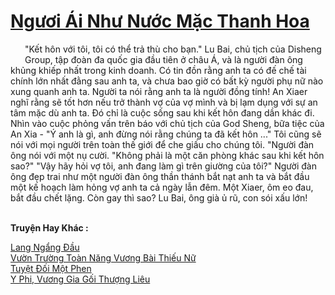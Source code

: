 <a href="https://truyentiki.com/nguoi-ai-nhu-nuoc-mac-thanh-hoa.33639/" title="Ngươi Ái Như Nước Mặc Thanh Hoa"><h1>Ngươi Ái Như Nước Mặc Thanh Hoa</h1></a><div style="display:table"><img align="right" style="float: left; padding: 10px;" src="https://truyentiki.com/images/story/200x260/33639.jpg" alt="">"Kết hôn với tôi, tôi có thể trả thù cho bạn." Lu Bai, chủ tịch của Disheng Group, tập đoàn đa quốc gia đầu tiên ở châu Á, và là người đàn ông khủng khiếp nhất trong kinh doanh. Có tin đồn rằng anh ta có đế chế tài chính lớn nhất đằng sau anh ta, và chưa bao giờ có bất kỳ người phụ nữ nào xung quanh anh ta. Người ta nói rằng anh ta là người đồng tính! An Xiaer nghĩ rằng sẽ tốt hơn nếu trở thành vợ của vợ mình và bị lạm dụng với sự an tâm mặc dù anh ta. Đó chỉ là cuộc sống sau khi kết hôn đang dần khác đi. Nhìn vào cuộc phỏng vấn trên báo với chủ tịch của God Sheng, bữa tiệc của An Xia - "Ý anh là gì, anh đừng nói rằng chúng ta đã kết hôn ..." Tôi cũng sẽ nói với mọi người trên toàn thế giới để che giấu cho chúng tôi. "Người đàn ông nói với một nụ cười. "Không phải là một căn phòng khác sau khi kết hôn sao?" "Vậy hãy hỏi vợ tôi, anh đang làm gì trên giường của tôi?" Người đàn ông đẹp trai như một người đàn ông thần thánh bắt nạt anh ta và bắt đầu một kế hoạch làm hỏng vợ anh ta cả ngày lẫn đêm. Một Xiaer, ôm eo đau, bắt đầu chết lặng. Còn gay thì sao? Lu Bai, ông già ủ rũ, con sói xấu lớn!</div><p><br><b>Truyện Hay Khác :</b></p><a href="https://truyentiki.com/lang-ngang-dau.33638/" alt="Lang Ngẩng Đầu">Lang Ngẩng Đầu</a><br/><a href="https://github.com/nownovels/top500/tree/master/truyenhay/33729/" alt="Vườn Trường Toàn Năng Vương Bài Thiếu Nữ">Vườn Trường Toàn Năng Vương Bài Thiếu Nữ</a><br/><a href="https://github.com/nownovels/top500/tree/master/truyenhay/33898/" alt="Tuyệt Đối Một Phen">Tuyệt Đối Một Phen</a><br/><a href="https://github.com/nownovels/top500/tree/master/truyenhay/33876/" alt="Y Phi, Vương Gia Gối Thượng Liêu">Y Phi, Vương Gia Gối Thượng Liêu</a><br/>